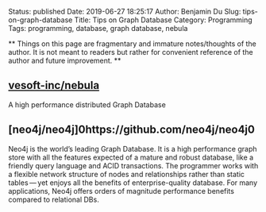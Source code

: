 Status: published
Date: 2019-06-27 18:25:17
Author: Benjamin Du
Slug: tips-on-graph-database
Title: Tips on Graph Database
Category: Programming
Tags: programming, database, graph database, nebula

**
Things on this page are fragmentary and immature notes/thoughts of the author.
It is not meant to readers but rather for convenient reference of the author and future improvement.
**

## [vesoft-inc/nebula](https://github.com/vesoft-inc/nebula)
A high performance distributed Graph Database


## [neo4j/neo4j]0https://github.com/neo4j/neo4j0
Neo4j is the world’s leading Graph Database. 
It is a high performance graph store with all the features expected of a mature and robust database, 
like a friendly query language and ACID transactions. 
The programmer works with a flexible network structure of nodes and relationships rather than static tables — yet enjoys all the benefits of enterprise-quality database. 
For many applications, Neo4j offers orders of magnitude performance benefits compared to relational DBs.
